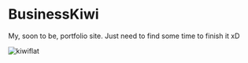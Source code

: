 # BusinessKiwi
My, soon to be, portfolio site. Just need to find some time to finish it xD

![kiwiflat](https://user-images.githubusercontent.com/37509700/52009952-7e2c2600-24d4-11e9-8012-e4d757219a34.png)
